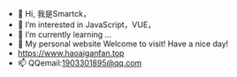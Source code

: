 - 👋 Hi, 我是Smartck，
- 👀 I’m interested in JavaScript，VUE，
- 🌱 I’m currently learning ...
- 💞️ My personal website Welcome to visit! Have a nice day!
-    https://www.haoaiganfan.top 
- 📫 QQemail:1903301895@qq.com


